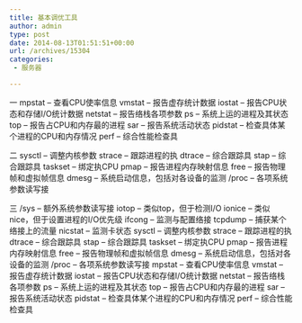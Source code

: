 ```yaml
---
title: 基本调优工具
author: admin
type: post
date: 2014-08-13T01:51:51+00:00
url: /archives/15304
categories:
 - 服务器

---
```

一
mpstat – 查看CPU使率信息
vmstat – 报告虚存统计数据
iostat – 报告CPU状态和存储I/O统计数据
netstat – 报告络栈各项参数
ps – 系统上运的进程及其状态
top – 报告占CPU和内存最的进程
sar – 报告系统活动状态
pidstat – 检查具体某个进程的CPU和内存情况
perf – 综合性能检查具

二
sysctl – 调整内核参数
strace – 跟踪进程的执
dtrace – 综合跟踪具
stap – 综合跟踪具
taskset – 绑定执CPU
pmap – 报告进程内存映射信息
free – 报告物理帧和虚拟帧信息
dmesg – 系统启动信息，包括对各设备的监测
/proc – 各项系统参数读写接

三
/sys – 额外系统参数读写接
iotop – 类似top，但于检测I/O
ionice – 类似nice，但于设置进程的I/O优先级
ifcong – 监测与配置络接
tcpdump – 捕获某个络接上的流量
nicstat – 监测卡状态
sysctl – 调整内核参数
strace – 跟踪进程的执
dtrace – 综合跟踪具
stap – 综合跟踪具
taskset – 绑定执CPU
pmap – 报告进程内存映射信息
free – 报告物理帧和虚拟帧信息
dmesg – 系统启动信息，包括对各设备的监测
/proc – 各项系统参数读写接
mpstat – 查看CPU使率信息
vmstat – 报告虚存统计数据
iostat – 报告CPU状态和存储I/O统计数据
netstat – 报告络栈各项参数
ps – 系统上运的进程及其状态
top – 报告占CPU和内存最的进程
sar – 报告系统活动状态
pidstat – 检查具体某个进程的CPU和内存情况
perf – 综合性能检查具